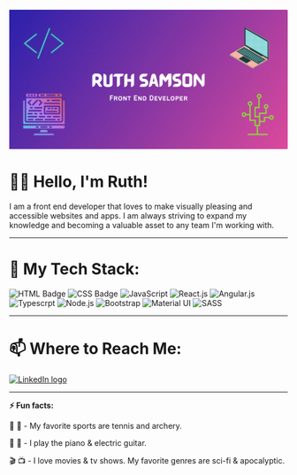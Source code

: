 
![Github Banner](./images/github_banner.png)

# 👋🏽 Hello, I'm Ruth!

I am a front end developer that loves to make visually pleasing and accessible websites and apps. I am always striving to expand my knowledge and becoming a valuable asset to any team I'm working with. 

---

# 🔨  My Tech Stack: 

![HTML Badge](https://img.shields.io/badge/HTML5-E34F26?style=for-the-badge&logo=html5&logoColor=white)
![CSS Badge](https://img.shields.io/badge/CSS3-1572B6?style=for-the-badge&logo=css3&logoColor=white)
![JavaScript](https://img.shields.io/badge/JavaScript-F7DF1E?style=for-the-badge&logo=javascript&logoColor=black)
![React.js](https://img.shields.io/badge/React-20232A?style=for-the-badge&logo=react&logoColor=61DAFB)
![Angular.js](https://img.shields.io/badge/AngularJS-E23237?style=for-the-badge&logo=angularjs&logoColor=white)
![Typescrpt](https://img.shields.io/badge/TypeScript-007ACC?style=for-the-badge&logo=typescript&logoColor=white)
![Node.js](https://img.shields.io/badge/Node.js-43853D?style=for-the-badge&logo=node.js&logoColor=white)
![Bootstrap](https://img.shields.io/badge/Bootstrap-563D7C?style=for-the-badge&logo=bootstrap&logoColor=white)
![Material UI](https://img.shields.io/badge/Material--UI-0081CB?style=for-the-badge&logo=material-ui&logoColor=white)
![SASS](https://img.shields.io/badge/Sass-CC6699?style=for-the-badge&logo=sass&logoColor=white)



---
 
# 📫 Where to Reach Me: 

<a href='https://www.linkedin.com/in/ruthsamson'>
    <img src='https://img.shields.io/badge/LinkedIn-0077B5?style=for-the-badge&logo=linkedin&logoColor=white' alt='LinkedIn logo' >
</a>

---

**⚡ Fun facts:** 

🎾 🏹 - My favorite sports are tennis and archery. 
 
🎹 🎸 - I play the piano & electric guitar.

🎬 📺 - I love movies & tv shows. My favorite genres are sci-fi & apocalyptic.   

